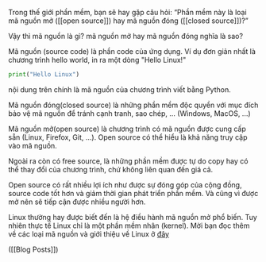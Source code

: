 Trong thế giới phần mềm, bạn sẽ hay gặp câu hỏi: “Phần mềm này là loại mã nguồn mở ([[open source]]) hay mã nguồn đóng ([[closed source]])?”

Vậy thì mã nguồn là gì? mã nguồn mở hay mã nguồn đóng nghĩa là sao?

Mã nguồn (source code) là phần code của ứng dụng. Ví dụ đơn giản nhất là chương trình hello world, in ra một dòng "Hello Linux!"

```python
print("Hello Linux")
```

nội dung trên chính là mã nguồn của chương trình viết bằng Python.

Mã nguồn đóng(closed source) là những phần mềm độc quyền với mục đích bảo vệ mã nguồn để tránh cạnh tranh, sao chép, ... (Windows, MacOS, ...)

Mã nguồn mở(open source) là chương trình có mã nguồn được cung cấp sẵn (Linux, Firefox, Git, ...). Open source có thể hiểu là khả năng truy cập vào mã nguồn.

Ngoài ra còn có free source, là những phần mềm được tự do copy hay có thể thay đổi của chương trình, chứ không liên quan đến giá cả.

Open source có rất nhiều lợi ích như được sự đóng góp của cộng đồng, source code tốt hơn và giảm thời gian phát triển phần mềm. Và cũng vì được mở nên sẽ tiếp cận được nhiều người hơn.

Linux thường hay được biết đến là hệ điều hành mã nguồn mở phổ biến. Tuy nhiên thực tế Linux chỉ là một phần mềm nhân (kernel). Mời bạn đọc thêm về các loại mã nguồn và giới thiệu về Linux ở [đây](https://beautyoncode.com/gioi-thieu-ve-linux/)

([[Blog Posts]])